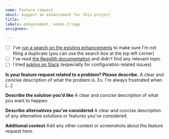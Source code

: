```yaml
---
name: Feature request
about: Suggest an enhancement for this project
title: ''
labels: enhancement, needs-triage
assignees: ''

---
```


- [ ] I've [run a search on the existing enhancements](https://help.github.com/en/github/searching-for-information-on-github/searching-issues-and-pull-requests) to make sure I'm not filing a duplicate (you can use the search box at the top left corner)
- [ ] I've read [the Regolith documentation](https://regolith-linux.org/docs/https://regolith-linux.org/docs/) and didn't find any relevant topic
- [ ] I tried [asking on Slack](https://regolith-linux.org/interact/) (especially for configuration related issues)

**Is your feature request related to a problem? Please describe.**
A clear and concise description of what the problem is. Ex. I'm always frustrated when [...]

**Describe the solution you'd like**
A clear and concise description of what you want to happen.

**Describe alternatives you've considered**
A clear and concise description of any alternative solutions or features you've considered.

**Additional context**
Add any other context or screenshots about the feature request here.
